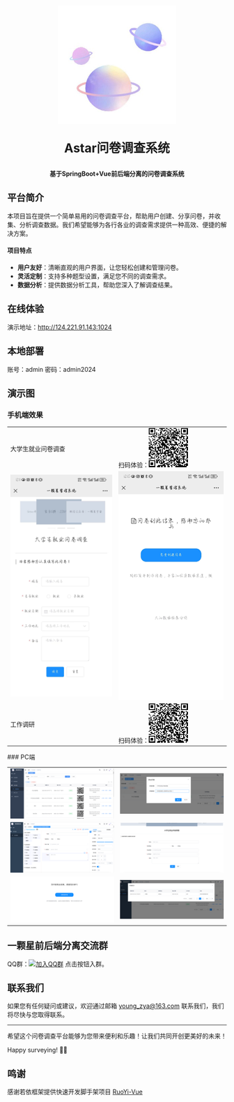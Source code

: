 <p align="center">
	<img alt="logo" src="./astar-qs-ui/src/assets/logo/logo.png">
</p>
<h1 align="center" style="margin: 30px 0 30px; font-weight: bold; ">Astar问卷调查系统</h1>
<h4 align="center">基于SpringBoot+Vue前后端分离的问卷调查系统</h4>
<p align="center">

[//]: # (	<a href="https://gitee.com/y_project/Astar-Vue/stargazers"><img src="https://gitee.com/y_project/Astar-Vue/badge/star.svg?theme=dark"></a>)
[//]: # (	<a href="https://gitee.com/y_project/Astar-Vue"><img src="https://img.shields.io/badge/Astar-v3.8.7-brightgreen.svg"></a>)
[//]: # (	<a href="https://gitee.com/y_project/Astar-Vue/blob/master/LICENSE"><img src="https://img.shields.io/github/license/mashape/apistatus.svg"></a>)
</p>

## 平台简介

本项目旨在提供一个简单易用的问卷调查平台，帮助用户创建、分享问卷，并收集、分析调查数据。我们希望能够为各行各业的调查需求提供一种高效、便捷的解决方案。

#### 项目特点

- **用户友好**：清晰直观的用户界面，让您轻松创建和管理问卷。
- **灵活定制**：支持多种题型设置，满足您不同的调查需求。
- **数据分析**：提供数据分析工具，帮助您深入了解调查结果。


## 在线体验
演示地址：http://124.221.91.143:1024

## 本地部署
账号：admin
密码：admin2024

## 演示图
### 手机端效果

<table>
    <tr>
        <td>大学生就业问卷调查</td>
        <td>扫码体验：<img src="./demo/daxuesheng.png"/></td>
    </tr>
    <tr>
       <td><img src="./demo/7.jpg"/></td>
        <td><img src="./demo/8.jpg"/></td>
    </tr>
<tr>
        <td>工作调研</td>
        <td>扫码体验：<img src="./demo/work.png"/></td>
    </tr>
</table>
### PC端
<table>
    <tr>
        <td><img src="./demo/1.png"/></td>
        <td><img src="./demo/2.png"/></td>
    </tr>
    <tr>
       <td><img src="./demo/3.png"/></td>
        <td><img src="./demo/4.png"/></td>
    </tr>
    <tr>
        <td><img src="./demo/5.png"/></td>
        <td><img src="./demo/6.png"/></td>
    </tr>
	
</table>



## 一颗星前后端分离交流群

QQ群：[![加入QQ群](https://img.shields.io/badge/258695438-blue.svg)](https://qm.qq.com/cgi-bin/qm/qr?k=X56d9Mldla4qZQ6cQT_aRwNhbC2jypaT&jump_from=webapi&authKey=v3nb6/vrsRtmLID7D//v7tAVCVBG6YDG0bYYL3xJYEzj6QIZPw6S/knMZ/g8WwG2) 点击按钮入群。


## 联系我们

如果您有任何疑问或建议，欢迎通过邮箱 young_zya@163.com 联系我们，我们将尽快与您取得联系。

---

希望这个问卷调查平台能够为您带来便利和乐趣！让我们共同开创更美好的未来！

Happy surveying! 📝✨

## 鸣谢

感谢若依框架提供快速开发脚手架项目
<a href="https://gitee.com/y_project/RuoYi-Vue">RuoYi-Vue</a>